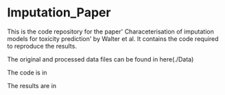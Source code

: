 # Imputation_Paper

This is the code repository for the paper' Characeterisation of imputation models for toxicity prediction' by Walter et al. It contains the code required to reproduce the results.

The original and processed data files can be found in here(./Data)

The code is in

The results are in 
